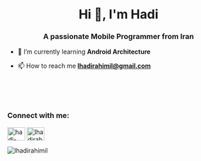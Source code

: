 <h1 align="center">Hi 👋, I'm Hadi</h1>
<h3 align="center">A passionate Mobile Programmer from Iran</h3>

- 🌱 I’m currently learning **Android Architecture**

- 📫 How to reach me **lhadirahimil@gmail.com**
<br/>

<br/>

<br/>
<h3 align="left">Connect with me:</h3>
<p align="left">
<a href="https://linkedin.com/in/hadi-rahimi-1ab624230" target="blank"><img align="center" src="https://raw.githubusercontent.com/rahuldkjain/github-profile-readme-generator/master/src/images/icons/Social/linked-in-alt.svg" alt="hadi-rahimi-1ab624230" height="30" width="40" /></a>
<a href="https://instagram.com/lhadirahimil" target="blank"><img align="center" src="https://raw.githubusercontent.com/rahuldkjain/github-profile-readme-generator/master/src/images/icons/Social/instagram.svg" alt="lhadirahimil" height="30" width="40" /></a>
</p>

<p><img align="center" src="https://github-readme-stats.vercel.app/api/top-langs?username=lhadirahimil&show_icons=true&theme=dark&locale=en&layout=compact" alt="lhadirahimil" /></p>
